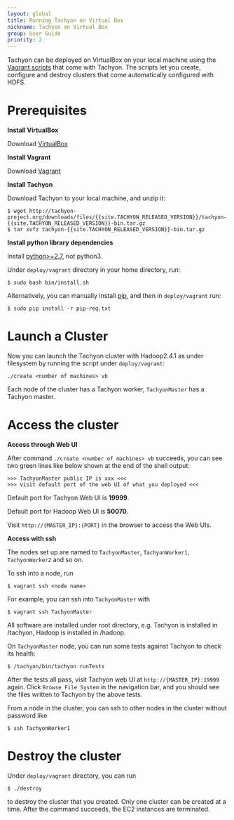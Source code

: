 ```yaml
---
layout: global
title: Running Tachyon on Virtual Box
nickname: Tachyon on Virtual Box
group: User Guide
priority: 2
---
```


Tachyon can be deployed on VirtualBox on your local machine using the [Vagrant scripts](https://github.com/amplab/tachyon/tree/master/deploy/vagrant) that come with Tachyon. The scripts let you create, configure and destroy clusters that come automatically configured with HDFS.

# Prerequisites

**Install VirtualBox**

Download [VirtualBox](https://www.virtualbox.org/wiki/Downloads)

**Install Vagrant**

Download [Vagrant](https://www.vagrantup.com/downloads.html)

**Install Tachyon**

Download Tachyon to your local machine, and unzip it:

    $ wget http://tachyon-project.org/downloads/files/{{site.TACHYON_RELEASED_VERSION}}/tachyon-{{site.TACHYON_RELEASED_VERSION}}-bin.tar.gz
    $ tar xvfz tachyon-{{site.TACHYON_RELEASED_VERSION}}-bin.tar.gz

**Install python library dependencies**

Install [python>=2.7](https://www.python.org/), not python3.

Under `deploy/vagrant` directory in your home directory, run:

    $ sudo bash bin/install.sh

Alternatively, you can manually install [pip](https://pip.pypa.io/en/latest/installing/), and then in `deploy/vagrant` run:

    $ sudo pip install -r pip-req.txt

# Launch a Cluster

Now you can launch the Tachyon cluster with Hadoop2.4.1 as under filesystem by running the script under `deploy/vagrant`:

    ./create <number of machines> vb

Each node of the cluster has a Tachyon worker, `TachyonMaster` has a Tachyon master.

# Access the cluster

**Access through Web UI**

After command `./create <number of machines> vb` succeeds, you can see two green lines like below shown at the end of the shell output:

    >>> TachyonMaster public IP is xxx <<<
    >>> visit default port of the web UI of what you deployed <<<

Default port for Tachyon Web UI is **19999**.

Default port for Hadoop Web UI is **50070**.

Visit `http://{MASTER_IP}:{PORT}` in the browser to access the Web UIs.

**Access with ssh**

The nodes set up are named to `TachyonMaster`, `TachyonWorker1`, `TachyonWorker2` and so on.

To ssh into a node, run

    $ vagrant ssh <node name>

For example, you can ssh into `TachyonMaster` with

    $ vagrant ssh TachyonMaster

All software are installed under root directory, e.g. Tachyon is installed in /tachyon, Hadoop is installed in /hadoop.

On `TachyonMaster` node, you can run some tests against Tachyon to check its health:

    $ /tachyon/bin/tachyon runTests

After the tests all pass, visit Tachyon web UI at `http://{MASTER_IP}:19999` again. Click `Browse File System` in the navigation bar, and you should see the files written to Tachyon by the above tests.

From a node in the cluster, you can ssh to other nodes in the cluster without password like

    $ ssh TachyonWorker1

# Destroy the cluster

Under `deploy/vagrant` directory, you can run
    
    $ ./destroy

to destroy the cluster that you created. Only one cluster can be created at a time. After the command succeeds, the EC2 instances are terminated.
